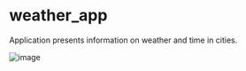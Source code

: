 # weather_app

Application presents information on weather and time in cities.

![image](https://github.com/mt-fret/weather_app/assets/32341652/212ad8d3-e963-4a75-bb63-e60f6e6271b9)
